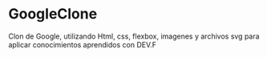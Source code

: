 # GoogleClone
Clon de Google, utilizando Html, css, flexbox, imagenes y archivos svg para aplicar conocimientos aprendidos con DEV.F
